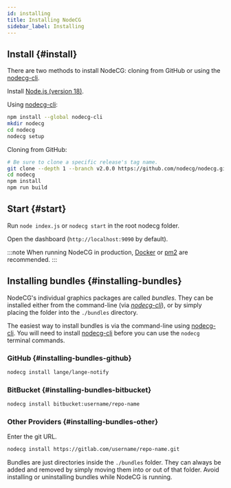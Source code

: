 ```yaml
---
id: installing
title: Installing NodeCG
sidebar_label: Installing
---
```


## Install {#install}

There are two methods to install NodeCG: cloning from GitHub or using the [nodecg-cli](https://github.com/nodecg/nodecg-cli).

Install [Node.js (version 18)](http://nodejs.org/).  

Using [nodecg-cli](https://github.com/nodecg/nodecg-cli):

```bash
npm install --global nodecg-cli
mkdir nodecg
cd nodecg
nodecg setup
```

Cloning from GitHub:

```bash
# Be sure to clone a specific release's tag name.
git clone --depth 1 --branch v2.0.0 https://github.com/nodecg/nodecg.git
cd nodecg
npm install
npm run build
```

## Start {#start}

Run `node index.js` or `nodecg start` in the root nodecg folder.

Open the dashboard (`http://localhost:9090` by default).

:::note
When running NodeCG in production, [Docker](docker) or [pm2](https://github.com/Unitech/pm2) are recommended.
:::

## Installing bundles {#installing-bundles}

NodeCG's individual graphics packages are called _bundles_. They can be installed either from the command-line
(via [_nodecg-cli_](https://www.npmjs.com/package/nodecg-cli)), or by simply placing the folder into the `./bundles` directory.

The easiest way to install bundles is via the command-line using [nodecg-cli](https://www.npmjs.com/package/nodecg-cli).
You will need to install [nodecg-cli](https://www.npmjs.com/package/nodecg-cli) before you can use the `nodecg`
terminal commands.

### GitHub {#installing-bundles-github}

```bash
nodecg install lange/lange-notify
```

### BitBucket {#installing-bundles-bitbucket}

```bash
nodecg install bitbucket:username/repo-name
```

### Other Providers {#installing-bundles-other}

Enter the git URL.

```bash
nodecg install https://gitlab.com/username/repo-name.git
```

Bundles are just directories inside the `./bundles` folder.
They can always be added and removed by simply moving them into or out of that folder.
Avoid installing or uninstalling bundles while NodeCG is running.
